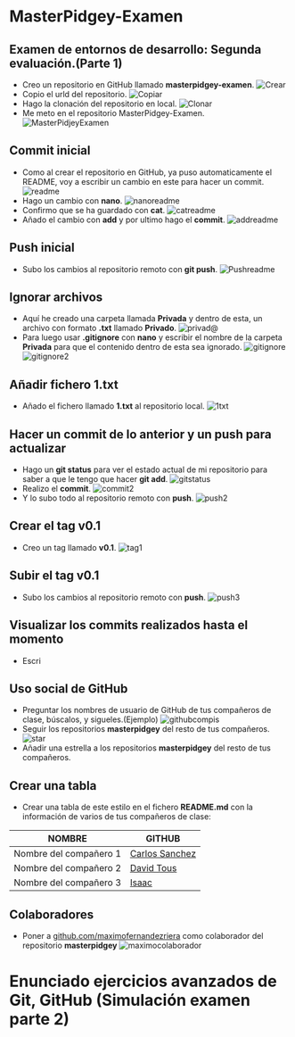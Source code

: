 # MasterPidgey-Examen
## Examen de entornos de desarrollo: Segunda evaluación.(Parte 1)
- Creo un repositorio en GitHub llamado **masterpidgey-examen**.
![Crear](img/Captura%20desde%202023-03-10%2008-22-27.png)
- Copio el urld del repositorio.
![Copiar](img/Captura%20desde%202023-03-10%2008-23-42.png)
- Hago la clonación del repositorio en local.
![Clonar](img/Captura%20desde%202023-03-10%2008-24-53.png)
- Me meto en el repositorio MasterPidgey-Examen.
![MasterPidjeyExamen](img/Captura%20desde%202023-03-10%2008-26-48.png)
## Commit inicial

- Como al crear el repositorio en GitHub, ya puso automaticamente el README, voy a escribir un cambio en este para hacer un commit.
![readme](img/Captura%20desde%202023-03-10%2008-27-25.png)
- Hago un cambio con **nano**.
![nanoreadme](img/Captura%20desde%202023-03-10%2008-29-06.png)
- Confirmo que se ha guardado con **cat**.
![catreadme](img/Captura%20desde%202023-03-10%2008-30-02.png)
- Añado el cambio con **add** y por ultimo hago el **commit**.
![addreadme](img/Captura%20desde%202023-03-10%2008-32-06.png)

## Push inicial

- Subo los cambios al repositorio remoto con **git push**.
![Pushreadme](img/Captura%20desde%202023-03-10%2008-37-21.png)

## Ignorar archivos

- Aquí he creado una carpeta llamada **Privada** y dentro de esta, un archivo con formato **.txt** llamado **Privado**.
![privad@](img/Captura%20desde%202023-03-10%2008-39-28.png)
- Para luego usar **.gitignore** con **nano** y escribir el nombre de la carpeta **Privada** para que el contenido dentro de esta sea ignorado.
![gitignore](img/Captura%20desde%202023-03-10%2008-46-08.png)
![gitignore2](img/Captura%20desde%202023-03-10%2008-45-44.png)
## Añadir fichero 1.txt

- Añado el fichero llamado **1.txt** al repositorio local.
![1txt](img/Captura%20desde%202023-03-10%2008-46-55.png)

## Hacer un commit de lo anterior y un push para actualizar

- Hago un **git status** para ver el estado actual de mi repositorio 
para saber a que le tengo que hacer **git add**.
![gitstatus](img/Captura%20desde%202023-03-10%2008-51-48.png)
- Realizo el **commit**.
![commit2](img/Captura%20desde%202023-03-10%2008-54-28.png)
- Y lo subo todo al repositorio remoto con **push**.
![push2](img/Captura%20desde%202023-03-10%2008-55-43.png)

## Crear el tag v0.1

- Creo un tag llamado **v0.1**.
![tag1](img/Captura%20desde%202023-03-10%2008-58-16.png)

## Subir el tag v0.1

- Subo los cambios al repositorio remoto con **push**.
![push3](img/Captura%20desde%202023-03-10%2009-01-08.png)

## Visualizar los commits realizados hasta el momento

- Escri

## Uso social de GitHub

- Preguntar los nombres de usuario de GitHub de tus compañeros de clase, búscalos, y sigueles.(Ejemplo)
![githubcompis](images/perfilcompa.png)
- Seguir los repositorios **masterpidgey** del resto de tus compañeros.
![star](images/estrellita.png)
- Añadir una estrella a los repositorios **masterpidgey** del resto de tus compañeros.
## Crear una tabla

- Crear una tabla de este estilo en el fichero **README.md**
con la información de varios de tus compañeros de clase:

|        NOMBRE          |                     GITHUB                        |
|------------------------|---------------------------------------------------|
| Nombre del compañero 1 | [Carlos Sanchez](http://github.com/CharlyMech) |
| Nombre del compañero 2 | [David Tous](http://github.com/DavidTous) |
| Nombre del compañero 3 | [Isaac](http://github.com/IsaacLolade) |

## Colaboradores

- Poner a [github.com/maximofernandezriera](http://github.com/maximofernandezriera)
como colaborador del repositorio **masterpidgey**
![maximocolaborador](images/colaboradorMaximo.png)

# Enunciado ejercicios avanzados de Git, GitHub (Simulación examen parte 2)
